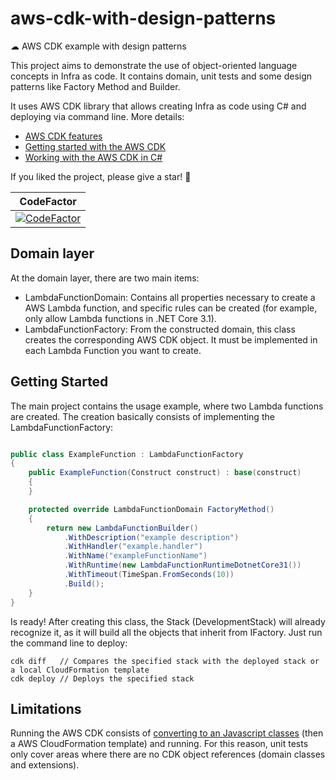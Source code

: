 # aws-cdk-with-design-patterns

☁ AWS CDK example with design patterns

This project aims to demonstrate the use of object-oriented language concepts in Infra as code. It contains domain, unit tests and some design patterns like Factory Method and Builder.

It uses AWS CDK library that allows creating Infra as code using C# and deploying via command line. More details:
- [AWS CDK features](https://aws.amazon.com/cdk/features/)
- [Getting started with the AWS CDK](https://docs.aws.amazon.com/cdk/latest/guide/getting_started.html)
- [Working with the AWS CDK in C#](https://docs.aws.amazon.com/cdk/latest/guide/work-with-cdk-csharp.html)

If you liked the project, please give a star! 🌟

| CodeFactor |
|:---:|
|[![CodeFactor](https://www.codefactor.io/repository/github/rafaeldalsenter/aws-cdk-with-design-patterns/badge?s=ccf1c724015f7f223250477195318fa1816b920b)](https://www.codefactor.io/repository/github/rafaeldalsenter/aws-cdk-with-design-patterns)|

## Domain layer

At the domain layer, there are two main items:
- LambdaFunctionDomain: Contains all properties necessary to create a AWS Lambda function, and specific rules can be created (for example, only allow Lambda functions in .NET Core 3.1).
- LambdaFunctionFactory: From the constructed domain, this class creates the corresponding AWS CDK object. It must be implemented in each Lambda Function you want to create.

## Getting Started

The main project contains the usage example, where two Lambda functions are created. The creation basically consists of implementing the LambdaFunctionFactory:

```csharp

public class ExampleFunction : LambdaFunctionFactory
{
    public ExampleFunction(Construct construct) : base(construct)
    {
    }

    protected override LambdaFunctionDomain FactoryMethod()
    {
        return new LambdaFunctionBuilder()
            .WithDescription("example description")
            .WithHandler("example.handler")
            .WithName("exampleFunctionName")
            .WithRuntime(new LambdaFunctionRuntimeDotnetCore31())
            .WithTimeout(TimeSpan.FromSeconds(10))
            .Build();
    }
}

```

Is ready! After creating this class, the Stack (DevelopmentStack) will already recognize it, as it will build all the objects that inherit from IFactory. Just run the command line to deploy:

```
cdk diff   // Compares the specified stack with the deployed stack or a local CloudFormation template
cdk deploy // Deploys the specified stack
```

## Limitations

Running the AWS CDK consists of [converting to an Javascript classes](https://aws.github.io/jsii/) (then a AWS CloudFormation template) and running. For this reason, unit tests only cover areas where there are no CDK object references (domain classes and extensions).








